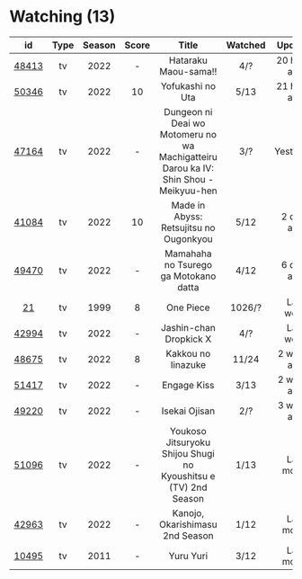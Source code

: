 # Watching (13)

|                      id                      | Type | Season | Score |                                         Title                                        | Watched |    Updated   | Start Date |
| :------------------------------------------: | :--: | :----: | :---: | :----------------------------------------------------------------------------------: | :-----: | :----------: | :--------: |
| [48413](https://myanimelist.net/anime/48413) |  tv  |  2022  |   -   |                                 Hataraku Maou-sama!!                                 |   4/?   | 20 hours ago | 07/15/2022 |
| [50346](https://myanimelist.net/anime/50346) |  tv  |  2022  |   10  |                                   Yofukashi no Uta                                   |   5/13  | 21 hours ago | 07/08/2022 |
| [47164](https://myanimelist.net/anime/47164) |  tv  |  2022  |   -   | Dungeon ni Deai wo Motomeru no wa Machigatteiru Darou ka IV: Shin Shou - Meikyuu-hen |   3/?   |   Yesterday  | 07/22/2022 |
| [41084](https://myanimelist.net/anime/41084) |  tv  |  2022  |   10  |                        Made in Abyss: Retsujitsu no Ougonkyou                        |   5/12  |  2 days ago  | 07/06/2022 |
| [49470](https://myanimelist.net/anime/49470) |  tv  |  2022  |   -   |                         Mamahaha no Tsurego ga Motokano datta                        |   4/12  |  6 days ago  | 07/08/2022 |
|    [21](https://myanimelist.net/anime/21)    |  tv  |  1999  |   8   |                                       One Piece                                      |  1026/? |   Last week  | 01/01/2014 |
| [42994](https://myanimelist.net/anime/42994) |  tv  |  2022  |   -   |                                Jashin-chan Dropkick X                                |   4/?   |   Last week  | 07/15/2022 |
| [48675](https://myanimelist.net/anime/48675) |  tv  |  2022  |   8   |                                  Kakkou no Iinazuke                                  |  11/24  |  2 weeks ago | 04/25/2022 |
| [51417](https://myanimelist.net/anime/51417) |  tv  |  2022  |   -   |                                      Engage Kiss                                     |   3/13  |  2 weeks ago | 07/03/2022 |
| [49220](https://myanimelist.net/anime/49220) |  tv  |  2022  |   -   |                                     Isekai Ojisan                                    |   2/?   |  3 weeks ago | 07/08/2022 |
| [51096](https://myanimelist.net/anime/51096) |  tv  |  2022  |   -   |            Youkoso Jitsuryoku Shijou Shugi no Kyoushitsu e (TV) 2nd Season           |   1/13  |  Last month  | 07/05/2022 |
| [42963](https://myanimelist.net/anime/42963) |  tv  |  2022  |   -   |                            Kanojo, Okarishimasu 2nd Season                           |   1/12  |  Last month  | 07/02/2022 |
| [10495](https://myanimelist.net/anime/10495) |  tv  |  2011  |   -   |                                       Yuru Yuri                                      |   3/12  |  Last month  | 06/30/2022 |
